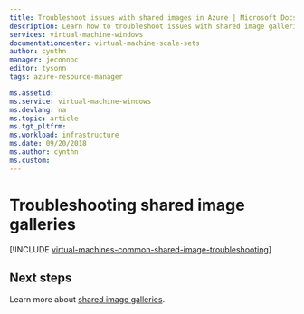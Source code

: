```yaml
---
title: Troubleshoot issues with shared images in Azure | Microsoft Docs
description: Learn how to troubleshoot issues with shared image galleries.
services: virtual-machine-windows
documentationcenter: virtual-machine-scale-sets
author: cynthn
manager: jeconnoc
editor: tysonn
tags: azure-resource-manager

ms.assetid: 
ms.service: virtual-machine-windows
ms.devlang: na
ms.topic: article
ms.tgt_pltfrm:
ms.workload: infrastructure
ms.date: 09/20/2018
ms.author: cynthn
ms.custom: 
---
```




# Troubleshooting shared image galleries


[!INCLUDE [virtual-machines-common-shared-image-troubleshooting](../../../includes/virtual-machines-common-shared-image-troubleshooting.md)]

## Next steps

Learn more about [shared image galleries](shared-image-galleries.md).